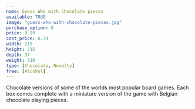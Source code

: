 ```yaml
---
name: Guess Who with Chocolate pieces
available: TRUE
image: "guess-who-with-chocolate-pieces.jpg"
purchase_option: 0
price: 9.99
cost_price: 6.74
width: 215
height: 215
depth: 37
weight: 310
type: [Chocolate, Novelty]
free: [Alcohol]
---
```

Chocolate versions of some of the worlds most popular board games. Each box comes complete with a miniature version of the game with Belgian chocolate playing pieces.